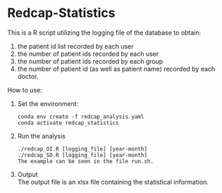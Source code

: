 # Redcap-Statistics
This is a R script utilizing the logging file of the database to obtain:    
  1. the patient id list recorded by each user  
  2. the number of patient ids recorded by each user  
  3. the number of patient ids recorded by each group  
  4. the number of patient id (as well as patient name) recorded by each doctor.  

How to use:   
1. Set the environment:      
   ```   
   conda env create -f redcap_analysis.yaml
   conda activate redcap_statistics
   ```     
2. Run the analysis     
   ```
   ./redcap_OI.R [logging_file] [year-month]
   ./redcap_SD.R [logging_file] [year-month]
   The example can be seen in the file run.sh.            
   ```
3. Output          
   The output file is an xlsx file containing the statistical information.
